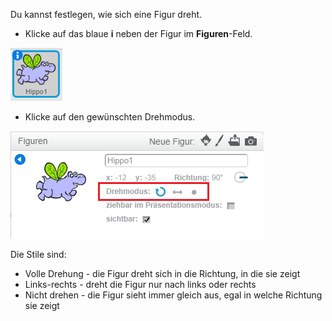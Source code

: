 Du kannst festlegen, wie sich eine Figur dreht.

- Klicke auf das blaue **i** neben der Figur im **Figuren**-Feld.

![Click on the i](images/click-i.png)

- Klicke auf den gewünschten Drehmodus.

![Different rotation style](images/rotation-style.png)

Die Stile sind:

- Volle Drehung - die Figur dreht sich in die Richtung, in die sie zeigt
- Links-rechts - dreht die Figur nur nach links oder rechts
- Nicht drehen - die Figur sieht immer gleich aus, egal in welche Richtung sie zeigt